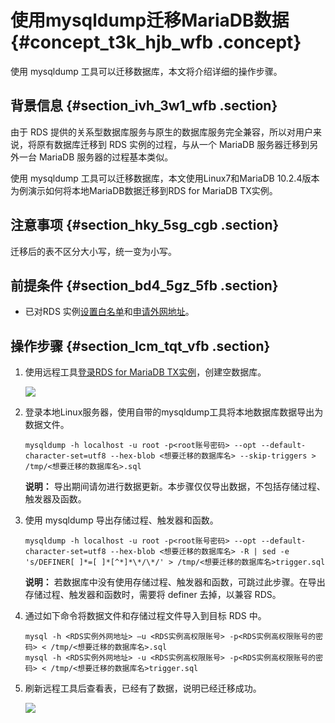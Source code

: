 # 使用mysqldump迁移MariaDB数据 {#concept_t3k_hjb_wfb .concept}

使用 mysqldump 工具可以迁移数据库，本文将介绍详细的操作步骤。

## 背景信息 {#section_ivh_3w1_wfb .section}

由于 RDS 提供的关系型数据库服务与原生的数据库服务完全兼容，所以对用户来说，将原有数据库迁移到 RDS 实例的过程，与从一个 MariaDB 服务器迁移到另外一台 MariaDB 服务器的过程基本类似。

使用 mysqldump 工具可以迁移数据库，本文使用Linux7和MariaDB 10.2.4版本为例演示如何将本地MariaDB数据迁移到RDS for MariaDB TX实例。

## 注意事项 {#section_hky_5sg_cgb .section}

迁移后的表不区分大小写，统一变为小写。

## 前提条件 {#section_bd4_5gz_5fb .section}

-   已对RDS 实例[设置白名单](https://help.aliyun.com/document_detail/90336.html)和[申请外网地址](https://help.aliyun.com/document_detail/97740.html)。

## 操作步骤 {#section_lcm_tqt_vfb .section}

1.  使用远程工具[登录RDS for MariaDB TX实例](https://help.aliyun.com/document_detail/90339.html)，创建空数据库。

    ![](http://static-aliyun-doc.oss-cn-hangzhou.aliyuncs.com/assets/img/7982/154460793132385_zh-CN.png)

2.  登录本地Linux服务器，使用自带的mysqldump工具将本地数据库数据导出为数据文件。

    ```
    mysqldump -h localhost -u root -p<root账号密码> --opt --default-character-set=utf8 --hex-blob <想要迁移的数据库名> --skip-triggers > /tmp/<想要迁移的数据库名>.sql
    ```

    **说明：** 导出期间请勿进行数据更新。本步骤仅仅导出数据，不包括存储过程、触发器及函数。

3.  使用 mysqldump 导出存储过程、触发器和函数。

    ```
    mysqldump -h localhost -u root -p<root账号密码> --opt --default-character-set=utf8 --hex-blob <想要迁移的数据库名> -R | sed -e 's/DEFINER[ ]*=[ ]*[^*]*\*/\*/' > /tmp/<想要迁移的数据库名>trigger.sql
    ```

    **说明：** 若数据库中没有使用存储过程、触发器和函数，可跳过此步骤。在导出存储过程、触发器和函数时，需要将 definer 去掉，以兼容 RDS。

4.  通过如下命令将数据文件和存储过程文件导入到目标 RDS 中。

    ```
    mysql -h <RDS实例外网地址> –u <RDS实例高权限账号> -p<RDS实例高权限账号的密码> < /tmp/<想要迁移的数据库名>.sql
    mysql -h <RDS实例外网地址> -u <RDS实例高权限账号> -p<RDS实例高权限账号的密码> < /tmp/<想要迁移的数据库名>trigger.sql
    ```

5.  刷新远程工具后查看表，已经有了数据，说明已经迁移成功。

    ![](http://static-aliyun-doc.oss-cn-hangzhou.aliyuncs.com/assets/img/7982/154460793132386_zh-CN.png)


